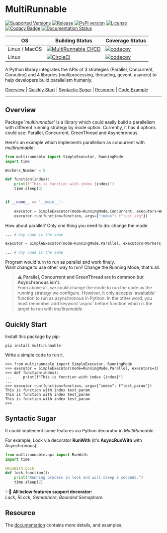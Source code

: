 # MultiRunnable

[![Supported Versions](https://img.shields.io/pypi/pyversions/multirunnable.svg?logo=python&logoColor=FBE072)](https://pypi.org/project/multirunnable)
[![Release](https://img.shields.io/github/release/Chisanan232/multirunnable.svg?label=Release&amp;logo=github)](https://github.com/Chisanan232/multirunnable/releases)
[![PyPI version](https://img.shields.io/pypi/v/MultiRunnable?color=%23099cec&amp;label=PyPI&amp;logo=pypi&amp;logoColor=white)](https://pypi.org/project/MultiRunnable/)
[![License](https://img.shields.io/badge/License-Apache%202.0-blue.svg)](https://opensource.org/licenses/Apache-2.0)
[![Codacy Badge](https://app.codacy.com/project/badge/Grade/6733a68742a64b3dbcfa57b1309de4ce)](https://www.codacy.com/gh/Chisanan232/multirunnable/dashboard?utm_source=github.com&amp;utm_medium=referral&amp;utm_content=Chisanan232/multirunnable&amp;utm_campaign=Badge_Grade)
[![Documentation Status](https://readthedocs.org/projects/multirunnable/badge/?version=latest)](https://multirunnable.readthedocs.io/en/latest/?badge=latest)

| OS | Building Status | Coverage Status |
|------------|------------|--------|
| Linux / MacOS |[![MultiRunnable CI/CD](https://github.com/Chisanan232/multirunnable/actions/workflows/ci-cd-master.yml/badge.svg)](https://github.com/Chisanan232/multirunnable/actions/workflows/ci-cd-master.yml)|[![codecov](https://codecov.io/gh/Chisanan232/multirunnable/branch/master/graph/badge.svg?token=E2AGK1ZIDH)](https://codecov.io/gh/Chisanan232/multirunnable)|
| Linux |[![CircleCI](https://circleci.com/gh/Chisanan232/multirunnable.svg?style=svg)](https://app.circleci.com/pipelines/github/Chisanan232/multirunnable)|[![codecov](https://codecov.io/gh/Chisanan232/multirunnable/branch/master/graph/badge.svg?token=E2AGK1ZIDH)](https://codecov.io/gh/Chisanan232/multirunnable)|

[comment]: <> (| Windows |[![Build status]&#40;https://ci.appveyor.com/api/projects/status/v0nq38jtof6vcm23?svg=true&#41;]&#40;https://ci.appveyor.com/project/Chisanan232/multirunnable&#41;|[![Coverage Status]&#40;https://coveralls.io/repos/github/Chisanan232/multirunnable/badge.svg?branch=master&#41;]&#40;https://coveralls.io/github/Chisanan232/multirunnable?branch=master&#41;|)

A Python library integrates the APIs of 3 strategies (Parallel, Concurrent, Coroutine) and 4 libraries (multiprocessing, threading, gevent, asyncio) to help developers build parallelism humanly.

[Overview](#overview) | [Quickly Start](#quickly-start) | [Syntactic Sugar](#syntactic-sugar) | [Resource](#resource) | [Code Example](https://github.com/Chisanan232/multirunnable/tree/master/example)
<hr>

## Overview

Package '_multirunnable_' is a library which could easily build a parallelism with different running strategy by mode option. 
Currently, it has 4 options could use: Parallel, Concurrent, GreenThread and Asynchronous.

Here's an example which implements parallelism as concurrent with _multirunnable_:

```python
from multirunnable import SimpleExecutor, RunningMode
import time

Workers_Number = 5

def function(index):
    print(f"This is function with index {index}")
    time.sleep(3)


if __name__ == '__main__':
  
    executor = SimpleExecutor(mode=RunningMode.Concurrent, executors=Workers_Number)
    executor.run(function=function, args={"index": f"test_arg"})
```

How about parallel? Only one thing you need to do: change the mode.

```python
... # Any code is the same

executor = SimpleExecutor(mode=RunningMode.Parallel, executors=Workers_Number)

... # Any code is the same
```

Program would turn to run as parallel and work finely. <br>
Want change to use other way to run? Change the Running Mode, that's all. <br>

> ⚠️ **Parallel, Concurrent and GreenThread are in common but Asynchronous isn't.** <br>
From above all, we could change the mode to run the code as the running strategy we configure. 
However, it only accepts 'awaitable' function to run as asynchronous in Python. 
In the other word, you must remember add keyword 'async' before function which is the target to run with _multirunnable_.


## Quickly Start

Install this package by pip:

    pip install multirunnable

Write a simple code to run it.

    >>> from multirunnable import SimpleExecutor, RunningMode
    >>> executor = SimpleExecutor(mode=RunningMode.Parallel, executors=3)
    >>> def function(index):
    ...     print(f"This is function with index {index}")
    ... 
    >>> executor.run(function=function, args={"index": f"test_param"})
    This is function with index test_param
    This is function with index test_param
    This is function with index test_param
    >>> 


## Syntactic Sugar

It could implement some features via Python decorator in _MultiRunnable_.

For example, Lock via decorator **RunWith** (it's **AsyncRunWith** with Asynchronous):

```python
from multirunnable.api import RunWith
import time

@RunWith.Lock
def lock_function():
    print("Running process in lock and will sleep 2 seconds.")
    time.sleep(2)
```

✨👀 **All below features support decorator:** <br>
*Lock*, *RLock*, *Semaphore*, *Bounded Semaphore*.


## Resource

The [documentation](https://multirunnable.readthedocs.io) contains more details, and examples.

